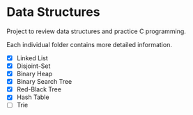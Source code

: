 # Data Structures
Project to review data structures and practice C programming. 

Each individual folder contains more detailed information.

- [x] Linked List
- [x] Disjoint-Set
- [x] Binary Heap
- [x] Binary Search Tree
- [x] Red-Black Tree
- [x] Hash Table
- [ ] Trie
